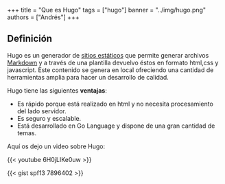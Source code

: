 +++
title = "Que es Hugo"
tags = ["hugo"]
banner = "../img/hugo.png"
authors = ["Andrés"]
+++

[md]:https://es.wikipedia.org/wiki/Markdown
## Definición

Hugo es un generador de [sitios estáticos](https://es.wikipedia.org/wiki/P%C3%A1gina_web_est%C3%A1tica) que permite generar archivos [Markdown][md] y a través de una plantilla devuelvo éstos  en formato html,css y javascript. Este contenido se genera en local ofreciendo una cantidad de herramientas amplia para hacer un desarrollo de calidad.  


Hugo tiene las siguientes **ventajas**: 
+ Es rápido porque está realizado en html y no necesita procesamiento del lado servidor. 
+ Es seguro y escalable.  
+ Está desarrollado en Go Language y dispone de una gran cantidad de temas. 

Aquí os dejo un video sobre Hugo:

{{< youtube 6H0jLIKe0uw >}}




{{< gist spf13 7896402 >}}


